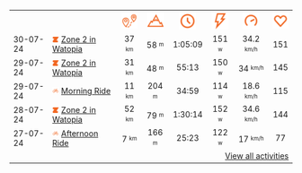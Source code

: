 <table>
    <tr>
        <th></th>
        <th></th>
        <th align="center"><img src="https://raw.githubusercontent.com/robiningelbrecht/strava-activities/master/public/distance.svg" width="30" alt="distance" title="distance"/></th>
        <th align="center"><img src="https://raw.githubusercontent.com/robiningelbrecht/strava-activities/master/public/elevation.svg" width="30" alt="elevation" title="elevation"/></th>
        <th align="center"><img src="https://raw.githubusercontent.com/robiningelbrecht/strava-activities/master/public/time.svg" width="30" alt="time" title="time"/></th>
        <th align="center"><img src="https://raw.githubusercontent.com/robiningelbrecht/strava-activities/master/public/average-watt.svg" width="30" alt="average watts" title="average watts"/></th>
        <th align="center"><img src="https://raw.githubusercontent.com/robiningelbrecht/strava-activities/master/public/average-speed.svg" width="30" alt="average speed" title="average speed"/></th>
        <th align="center"><img src="https://raw.githubusercontent.com/robiningelbrecht/strava-activities/master/public/heart-rate.svg" width="30" alt="average heart rate" title="average heart rate"/></th>
    </tr>
            <tr>
            <td>30-07-24</td>
            <td>
                                <img src="https://raw.githubusercontent.com/robiningelbrecht/strava-activities/master/public/activity-virtual-ride-zwift.svg" width="12" alt="Zone 2 in Watopia" title="Zone 2 in Watopia"/>
<a href="https://www.strava.com/activities/12020069762" title="Kcal: 564 | Gear: None ">Zone 2 in Watopia</a>
            </td>
            <td align="center">37 <sup><sub>km</sub></sup></td>
            <td align="center">58 <sup><sub>m</sub></sup></td>
            <td align="center">1:05:09</td>
            <td align="center">151 <sup><sub>w</sub></sup></td>
            <td align="center">34.2 <sup><sub>km/h</sub></sup></td>
            <td align="center">151</td>
        </tr>
            <tr>
            <td>29-07-24</td>
            <td>
                                <img src="https://raw.githubusercontent.com/robiningelbrecht/strava-activities/master/public/activity-virtual-ride-zwift.svg" width="12" alt="Zone 2 in Watopia" title="Zone 2 in Watopia"/>
<a href="https://www.strava.com/activities/12011075268" title="Kcal: 476 | Gear: None ">Zone 2 in Watopia</a>
            </td>
            <td align="center">31 <sup><sub>km</sub></sup></td>
            <td align="center">48 <sup><sub>m</sub></sup></td>
            <td align="center">55:13</td>
            <td align="center">150 <sup><sub>w</sub></sup></td>
            <td align="center">34 <sup><sub>km/h</sub></sup></td>
            <td align="center">145</td>
        </tr>
            <tr>
            <td>29-07-24</td>
            <td>
                <img src="https://raw.githubusercontent.com/robiningelbrecht/strava-activities/master/public/activity-ride.svg" width="12" alt="Morning Ride" title="Morning Ride"/>
<a href="https://www.strava.com/activities/12009112337" title="Kcal: 200 | Gear: None ">Morning Ride</a>
            </td>
            <td align="center">11 <sup><sub>km</sub></sup></td>
            <td align="center">204 <sup><sub>m</sub></sup></td>
            <td align="center">34:59</td>
            <td align="center">114 <sup><sub>w</sub></sup></td>
            <td align="center">18.6 <sup><sub>km/h</sub></sup></td>
            <td align="center">115</td>
        </tr>
            <tr>
            <td>28-07-24</td>
            <td>
                                <img src="https://raw.githubusercontent.com/robiningelbrecht/strava-activities/master/public/activity-virtual-ride-zwift.svg" width="12" alt="Zone 2 in Watopia" title="Zone 2 in Watopia"/>
<a href="https://www.strava.com/activities/12001841603" title="Kcal: 786 | Gear: None ">Zone 2 in Watopia</a>
            </td>
            <td align="center">52 <sup><sub>km</sub></sup></td>
            <td align="center">79 <sup><sub>m</sub></sup></td>
            <td align="center">1:30:14</td>
            <td align="center">152 <sup><sub>w</sub></sup></td>
            <td align="center">34.6 <sup><sub>km/h</sub></sup></td>
            <td align="center">144</td>
        </tr>
            <tr>
            <td>27-07-24</td>
            <td>
                <img src="https://raw.githubusercontent.com/robiningelbrecht/strava-activities/master/public/activity-ride.svg" width="12" alt="Afternoon Ride" title="Afternoon Ride"/>
<a href="https://www.strava.com/activities/11999415692" title="Kcal: 267 | Gear: None ">Afternoon Ride</a>
            </td>
            <td align="center">7 <sup><sub>km</sub></sup></td>
            <td align="center">166 <sup><sub>m</sub></sup></td>
            <td align="center">25:23</td>
            <td align="center">122 <sup><sub>w</sub></sup></td>
            <td align="center">17 <sup><sub>km/h</sub></sup></td>
            <td align="center">77</td>
        </tr>
                <tr>
            <td colspan="8" align="right"><a href="https://github.com/robiningelbrecht/strava-activities#activities">View all activities</a></td>
        </tr>
    </table>
